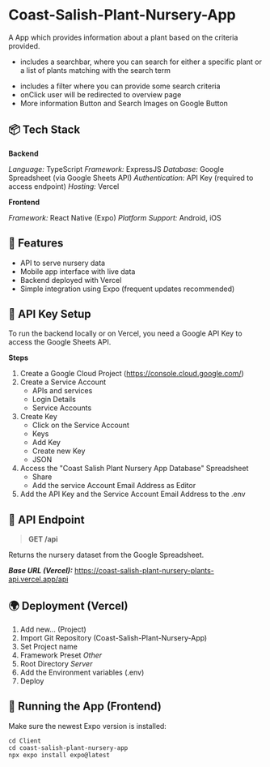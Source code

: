# Coast-Salish-Plant-Nursery-App

A App which provides information about a plant based on the criteria provided.

- includes a searchbar, where you can search for either a specific plant or a list of plants matching with the search term

* includes a filter where you can provide some search criteria
* onClick user will be redirected to overview page
* More information Button and Search Images on Google Button

## 📦 Tech Stack

**Backend**

_Language:_ TypeScript
_Framework:_ ExpressJS
_Database:_ Google Spreadsheet (via Google Sheets API)
_Authentication:_ API Key (required to access endpoint)
_Hosting:_ Vercel

**Frontend**

_Framework:_ React Native (Expo)
_Platform Support:_ Android, iOS

## 🚀 Features

- API to serve nursery data
- Mobile app interface with live data
- Backend deployed with Vercel
- Simple integration using Expo (frequent updates recommended)

## 🔐 API Key Setup

To run the backend locally or on Vercel, you need a Google API Key to access the Google Sheets API.

**Steps**

1. Create a Google Cloud Project (https://console.cloud.google.com/)
2. Create a Service Account
   - APIs and services
   - Login Details
   - Service Accounts
3. Create Key
   - Click on the Service Account
   - Keys
   - Add Key
   - Create new Key
   - JSON
4. Access the "Coast Salish Plant Nursery App Database" Spreadsheet
   - Share
   - Add the service Account Email Address as Editor
5. Add the API Key and the Service Account Email Address to the .env

## 🧪 API Endpoint

> **GET /api**

Returns the nursery dataset from the Google Spreadsheet.

**_Base URL (Vercel):_** https://coast-salish-plant-nursery-plants-api.vercel.app/api

## 🌍 Deployment (Vercel)

1. Add new... (Project)
2. Import Git Repository (Coast-Salish-Plant-Nursery-App)
3. Set Project name
4. Framework Preset _Other_
5. Root Directory _Server_
6. Add the Environment variables (.env)
7. Deploy

## 📱 Running the App (Frontend)

Make sure the newest Expo version is installed:

```
cd Client
cd coast-salish-plant-nursery-app
npx expo install expo@latest
```
